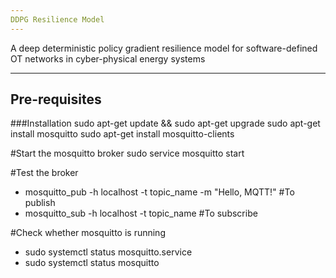 ```yaml
---
DDPG Resilience Model 
---
```

A deep deterministic policy gradient resilience model for software-defined OT networks in cyber-physical energy systems

---
Pre-requisites
---

###Installation
sudo apt-get update && sudo apt-get upgrade
sudo apt-get install mosquitto
sudo apt-get install mosquitto-clients

#Start the mosquitto broker
sudo service mosquitto start

#Test the broker
 - mosquitto_pub -h localhost -t topic_name -m "Hello, MQTT!"  #To publish
 - mosquitto_sub -h localhost -t topic_name   #To subscribe
 
#Check whether mosquitto is running
 - sudo systemctl status mosquitto.service
 - sudo systemctl status mosquitto





